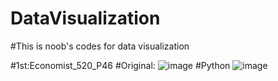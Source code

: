 # DataVisualization
#This is noob's codes for data visualization

#1st:Economist_520_P46
#Original:
![image](https://github.com/IgnisForest/DataVisualization/assets/126311662/884a3be0-b786-488f-90e3-bcc5c26d3857)
#Python
![image](https://github.com/IgnisForest/DataVisualization/assets/126311662/6f603509-555f-40cb-8c3e-6190d5658152)
